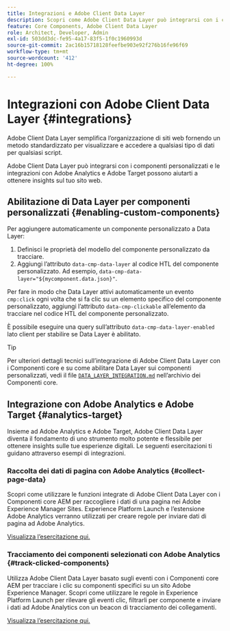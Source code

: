 ```yaml
---
title: Integrazioni e Adobe Client Data Layer
description: Scopri come Adobe Client Data Layer può integrarsi con i componenti personalizzati e come le integrazioni con Adobe Analytics e Adobe Target possono aiutarti a ottenere insights sul tuo sito web
feature: Core Components, Adobe Client Data Layer
role: Architect, Developer, Admin
exl-id: 503dd3dc-fe95-4a17-83f5-1f0c1960993d
source-git-commit: 2ac16b15718128feefbe903e92f276b16fe96f69
workflow-type: tm+mt
source-wordcount: '412'
ht-degree: 100%

---
```


# Integrazioni con Adobe Client Data Layer {#integrations}

Adobe Client Data Layer semplifica l’organizzazione di siti web fornendo un metodo standardizzato per visualizzare e accedere a qualsiasi tipo di dati per qualsiasi script.

Adobe Client Data Layer può integrarsi con i componenti personalizzati e le integrazioni con Adobe Analytics e Adobe Target possono aiutarti a ottenere insights sul tuo sito web.

## Abilitazione di Data Layer per componenti personalizzati {#enabling-custom-components}

Per aggiungere automaticamente un componente personalizzato a Data Layer:

1. Definisci le proprietà del modello del componente personalizzato da tracciare.
1. Aggiungi l’attributo `data-cmp-data-layer` al codice HTL del componente personalizzato. Ad esempio, `data-cmp-data-layer="${mycomponent.data.json}"`.

Per fare in modo che Data Layer attivi automaticamente un evento `cmp:click` ogni volta che si fa clic su un elemento specifico del componente personalizzato, aggiungi l’attributo `data-cmp-clickable` all’elemento da tracciare nel codice HTL del componente personalizzato.

È possibile eseguire una query sull’attributo `data-cmp-data-layer-enabled` lato client per stabilire se Data Layer è abilitato.

>[!TIP]
>
>Per ulteriori dettagli tecnici sull’integrazione di Adobe Client Data Layer con i Componenti core e su come abilitare Data Layer sui componenti personalizzati, vedi il file [`DATA_LAYER_INTEGRATION.md`](https://github.com/adobe/aem-core-wcm-components/blob/master/DATA_LAYER_INTEGRATION.md) nell’archivio dei Componenti core.

## Integrazione con Adobe Analytics e Adobe Target {#analytics-target}

Insieme ad Adobe Analytics e Adobe Target, Adobe Client Data Layer diventa il fondamento di uno strumento molto potente e flessibile per ottenere insights sulle tue esperienze digitali. Le seguenti esercitazioni ti guidano attraverso esempi di integrazioni.

### Raccolta dei dati di pagina con Adobe Analytics {#collect-page-data}

Scopri come utilizzare le funzioni integrate di Adobe Client Data Layer con i Componenti core AEM per raccogliere i dati di una pagina nei Adobe Experience Manager Sites. Experience Platform Launch e l’estensione Adobe Analytics verranno utilizzati per creare regole per inviare dati di pagina ad Adobe Analytics.

[Visualizza l’esercitazione qui.](https://experienceleague.adobe.com/docs/experience-manager-learn/sites/integrations/analytics/collect-data-analytics.html?lang=it)

### Tracciamento dei componenti selezionati con Adobe Analytics {#track-clicked-components}

Utilizza Adobe Client Data Layer basato sugli eventi con i Componenti core AEM per tracciare i clic su componenti specifici su un sito Adobe Experience Manager. Scopri come utilizzare le regole in Experience Platform Launch per rilevare gli eventi clic, filtrarli per componente e inviare i dati ad Adobe Analytics con un beacon di tracciamento dei collegamenti.

[Visualizza l’esercitazione qui.](https://experienceleague.adobe.com/docs/experience-manager-learn/sites/integrations/analytics/track-clicked-component.html?lang=it)
